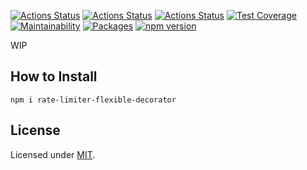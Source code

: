 [![Actions Status](https://github.com/Codibre/rate-limiter-flexible-decorator/workflows/build/badge.svg)](https://github.com/Codibre/rate-limiter-flexible-decorator/actions)
[![Actions Status](https://github.com/Codibre/rate-limiter-flexible-decorator/workflows/test/badge.svg)](https://github.com/Codibre/rate-limiter-flexible-decorator/actions)
[![Actions Status](https://github.com/Codibre/rate-limiter-flexible-decorator/workflows/lint/badge.svg)](https://github.com/Codibre/rate-limiter-flexible-decorator/actions)
[![Test Coverage](https://api.codeclimate.com/v1/badges/65e41e3018643f28168e/test_coverage)](https://codeclimate.com/github/Codibre/rate-limiter-flexible-decorator/test_coverage)
[![Maintainability](https://api.codeclimate.com/v1/badges/65e41e3018643f28168e/maintainability)](https://codeclimate.com/github/Codibre/rate-limiter-flexible-decorator/maintainability)
[![Packages](https://david-dm.org/Codibre/rate-limiter-flexible-decorator.svg)](https://david-dm.org/Codibre/rate-limiter-flexible-decorator)
[![npm version](https://badge.fury.io/js/%40codibre%2Frate-limiter-flexible-decorator.svg)](https://badge.fury.io/js/%40codibre%2Frate-limiter-flexible-decorator)

WIP

## How to Install

```
npm i rate-limiter-flexible-decorator
```

## License

Licensed under [MIT](https://en.wikipedia.org/wiki/MIT_License).
